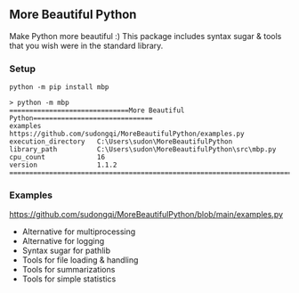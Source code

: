 ## More Beautiful Python

Make Python more beautiful :) This package includes syntax sugar & tools that you wish were in the standard library.

### Setup

    python -m pip install mbp
    
    > python -m mbp
    ==============================More Beautiful Python==============================
    examples              https://github.com/sudongqi/MoreBeautifulPython/examples.py
    execution_directory   C:\Users\sudon\MoreBeautifulPython
    library_path          C:\Users\sudon\MoreBeautifulPython\src\mbp.py
    cpu_count             16
    version               1.1.2
    =================================================================================

### Examples

https://github.com/sudongqi/MoreBeautifulPython/blob/main/examples.py

* Alternative for multiprocessing
* Alternative for logging
* Syntax sugar for pathlib
* Tools for file loading & handling
* Tools for summarizations
* Tools for simple statistics






